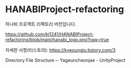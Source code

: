 # HANABIProject-refactoring
하나비 프로젝트 리펙토리 버전입니다.

https://github.com/kj1241/HANABIProject-refactoring/blob/main/hanabi_logo.png?raw=true

자세한 사항(티스토리): https://kyeoungju.tistory.com/3

Directory File Structure
─ Yageuncheonjae - UnityProject
